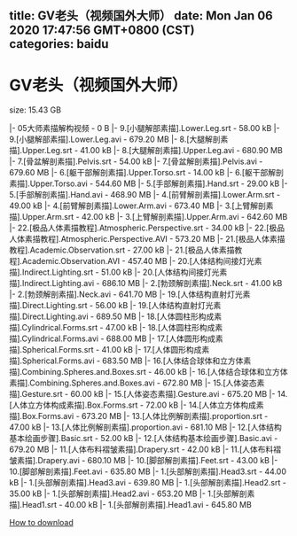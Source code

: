 
title: GV老头（视频国外大师）
date: Mon Jan 06 2020 17:47:56 GMT+0800 (CST)    
categories: baidu
---

# GV老头（视频国外大师）
size: 15.43 GB
 
 
|- 05大师素描解构视频 - 0 B
|- 9.[小腿解部素描].Lower.Leg.srt - 58.00 kB
|- 9.[小腿解部素描].Lower.Leg.avi - 679.20 MB
|- 8.[大腿解剖素描].Upper.Leg.srt - 41.00 kB
|- 8.[大腿解剖素描].Upper.Leg.avi - 680.90 MB
|- 7.[骨盆解剖素描].Pelvis.srt - 54.00 kB
|- 7.[骨盆解剖素描].Pelvis.avi - 679.60 MB
|- 6.[躯干部解剖素描].Upper.Torso.srt - 14.00 kB
|- 6.[躯干部解剖素描].Upper.Torso.avi - 544.60 MB
|- 5.[手部解剖素描].Hand.srt - 29.00 kB
|- 5.[手部解剖素描].Hand.avi - 468.90 MB
|- 4.[前臂解剖素描].Lower.Arm.srt - 49.00 kB
|- 4.[前臂解剖素描].Lower.Arm.avi - 673.40 MB
|- 3.[上臂解剖素描].Upper.Arm.srt - 42.00 kB
|- 3.[上臂解剖素描].Upper.Arm.avi - 642.60 MB
|- 22.[极品人体素描教程].Atmospheric.Perspective.srt - 34.00 kB
|- 22.[极品人体素描教程].Atmospheric.Perspective.AVI - 573.20 MB
|- 21.[极品人体素描教程].Academic.Observation.srt - 27.00 kB
|- 21.[极品人体素描教程].Academic.Observation.AVI - 457.40 MB
|- 20.[人体结构间接灯光素描].Indirect.Lighting.srt - 51.00 kB
|- 20.[人体结构间接灯光素描].Indirect.Lighting.avi - 686.10 MB
|- 2.[勃颈解剖素描].Neck.srt - 41.00 kB
|- 2.[勃颈解剖素描].Neck.avi - 641.70 MB
|- 19.[人体结构直射灯光素描].Direct.Lighting.srt - 56.00 kB
|- 19.[人体结构直射灯光素描].Direct.Lighting.avi - 689.50 MB
|- 18.[人体圆柱形构成素描].Cylindrical.Forms.srt - 47.00 kB
|- 18.[人体圆柱形构成素描].Cylindrical.Forms.avi - 688.00 MB
|- 17.[人体圆形构成素描].Spherical.Forms.srt - 41.00 kB
|- 17.[人体圆形构成素描].Spherical.Forms.avi - 683.50 MB
|- 16.[人体结合球体和立方体素描].Combining.Spheres.and.Boxes.srt - 46.00 kB
|- 16.[人体结合球体和立方体素描].Combining.Spheres.and.Boxes.avi - 672.80 MB
|- 15.[人体姿态素描].Gesture.srt - 60.00 kB
|- 15.[人体姿态素描].Gesture.avi - 675.20 MB
|- 14.[人体立方体构成素描].Box.Forms.srt - 72.00 kB
|- 14.[人体立方体构成素描].Box.Forms.avi - 673.20 MB
|- 13.[人体比例解剖素描].proportion.srt - 47.00 kB
|- 13.[人体比例解剖素描].proportion.avi - 681.10 MB
|- 12.[人体结构基本绘画步骤].Basic.srt - 52.00 kB
|- 12.[人体结构基本绘画步骤].Basic.avi - 679.20 MB
|- 11.[人体布料褶皱素描].Drapery.srt - 42.00 kB
|- 11.[人体布料褶皱素描].Drapery.avi - 680.10 MB
|- 10.[脚部解剖素描].Feet.srt - 43.00 kB
|- 10.[脚部解剖素描].Feet.avi - 635.80 MB
|- 1.[头部解剖素描].Head3.srt - 44.00 kB
|- 1.[头部解剖素描].Head3.avi - 639.80 MB
|- 1.[头部解剖素描].Head2.srt - 35.00 kB
|- 1.[头部解剖素描].Head2.avi - 653.20 MB
|- 1.[头部解剖素描].Head1.srt - 40.00 kB
|- 1.[头部解剖素描].Head1.avi - 645.80 MB

[How to download](https://bpcam.bemobtrk.com/go/2ceec3aa-1ca2-46d6-b9ff-aaa5c184517c?jno=1523)